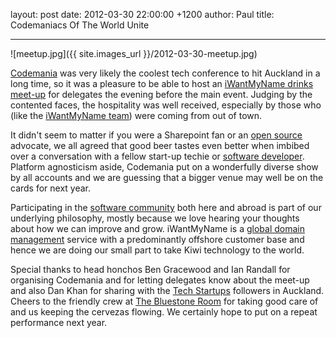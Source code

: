 layout: post
date: 2012-03-30 22:00:00 +1200
author: Paul
title: Codemaniacs Of The World Unite



----

![meetup.jpg]({{ site.images_url }}/2012-03-30-meetup.jpg)

[Codemania](http://codemania.co.nz/) was very likely the coolest
tech conference to hit Auckland in a long time, so it was a pleasure
to be able to host an [iWantMyName drinks meet-up](https://iwantmyname.com/blog/2012/03/hola-codemania-meetup.html) for delegates the evening before
the main event. Judging by the contented faces, the hospitality was well
received, especially by those who (like the [iWantMyName team](https://iwantmyname.co.nz/about)) were coming from out of town.

It didn't seem to matter if you were a Sharepoint fan or an [open source](https://iwantmyname.co.nz/services/open-source/) advocate, we all agreed that good beer tastes even better when imbibed over a conversation with a fellow start-up techie or [software developer](https://iwantmyname.co.nz/services/developer/). Platform agnosticism aside, Codemania put on a wonderfully diverse show by all accounts and we are guessing that a bigger venue may well be on the cards for next year.

Participating in the [software community](https://iwantmyname.com/blog/2011/10/being-good-neighbours.html)
 both here and abroad is part of our underlying philosophy, mostly 
because we love hearing your thoughts about how we can improve and grow.
 iWantMyName is a [global domain management](https://iwantmyname.com/) service with a predominantly 
offshore customer base and hence we are doing our small part to take 
Kiwi technology to the world. 

Special thanks to head honchos Ben Gracewood and Ian Randall for organising Codemania and for letting delegates know about the meet-up and also Dan Khan for sharing with the [Tech Startups](http://www.meetup.com/auckland-tech-startups/) followers in Auckland. Cheers to the friendly crew at [The Bluestone Room](http://www.thebluestoneroom.co.nz/) for taking good care of and us keeping the cervezas flowing. We certainly hope to put on a repeat performance next year.
